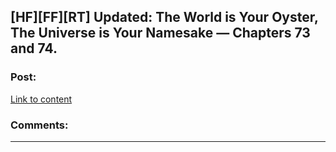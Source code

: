 ## [HF][FF][RT] Updated: The World is Your Oyster, The Universe is Your Namesake — Chapters 73 and 74.

### Post:

[Link to content](http://archiveofourown.org/works/3808279/chapters/11929904)

### Comments:

---

